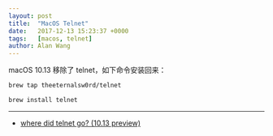 ```yaml
---
layout: post
title:  "MacOS Telnet"
date:   2017-12-13 15:23:37 +0000
tags:   [macos, telnet]
author: Alan Wang
---
```


macOS 10.13 移除了 telnet，如下命令安装回来：

```sh
brew tap theeternalsw0rd/telnet 

brew install telnet
```

---

- [where did telnet go? (10.13 preview)](https://forums.developer.apple.com/thread/79056)
